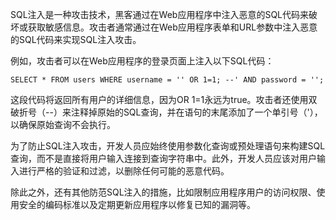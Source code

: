 SQL注入是一种攻击技术，黑客通过在Web应用程序中注入恶意的SQL代码来破坏或获取敏感信息。攻击者通常通过在Web应用程序表单和URL参数中注入恶意的SQL代码来实现SQL注入攻击。

例如，攻击者可以在Web应用程序的登录页面上注入以下SQL代码：

`SELECT * FROM users WHERE username = '' OR 1=1; --' AND password = '';`

这段代码将返回所有用户的详细信息，因为OR 1=1永远为true。攻击者还使用双破折号（--）来注释掉原始的SQL查询，并在语句的末尾添加了一个单引号（'），以确保原始查询不会执行。

为了防止SQL注入攻击，开发人员应始终使用参数化查询或预处理语句来构建SQL查询，而不是直接将用户输入连接到查询字符串中。此外，开发人员应该对用户输入进行严格的验证和过滤，以删除任何可能的恶意代码。

除此之外，还有其他防范SQL注入的措施，比如限制应用程序用户的访问权限、使用安全的编码标准以及定期更新应用程序以修复已知的漏洞等。
